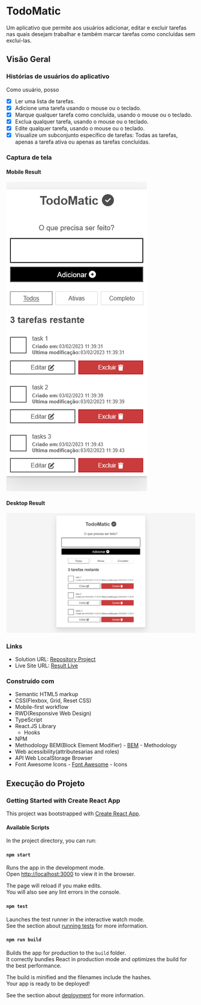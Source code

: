 # TodoMatic

Um aplicativo que permite aos usuários adicionar, editar e excluir tarefas nas quais desejam trabalhar e também marcar tarefas como concluídas sem excluí-las. 

## Visão Geral

### Histórias de usuários do aplicativo

Como usuário, posso

 - [x] Ler uma lista de tarefas.
 - [x] Adicione uma tarefa usando o mouse ou o teclado.
 - [x] Marque qualquer tarefa como concluída, usando o mouse ou o teclado.
 - [x] Exclua qualquer tarefa, usando o mouse ou o teclado.
 - [x] Edite qualquer tarefa, usando o mouse ou o teclado.
 - [x] Visualize um subconjunto específico de tarefas: Todas as tarefas, apenas a tarefa ativa ou apenas as tarefas concluídas.

### Captura de tela

#### Mobile Result

![](./src/assets/images/result-mobile.png)

#### Desktop Result

![](./src/assets/images/result-desktop.png)

### Links

 - Solution URL: [Repository Project](https://github.com/Samuel-Amaro/moz-todo)
 - Live Site URL: [Result Live](https://samuel-amaro.github.io/moz-todo/)

### Construído com

 - Semantic HTML5 markup
 - CSS(Flexbox, Grid, Reset CSS)
 - Mobile-first workflow
 - RWD(Responsive Web Design)
 - TypeScript
 - React.JS Library
    - Hooks 
 - NPM
 - Methodology BEM(Block Element Modifier) - [BEM](http://getbem.com/introduction/) - Methodology
 - Web acessibility(attributesarias and roles)
 - API Web LocalStorage Browser
 - Font Awesome Icons - [Font Awesome](https://fontawesome.com/docs/web/use-with/react/) - Icons

## Execução do Projeto

### Getting Started with Create React App

This project was bootstrapped with [Create React App](https://github.com/facebook/create-react-app).

#### Available Scripts

In the project directory, you can run:

#### `npm start`

Runs the app in the development mode.\
Open [http://localhost:3000](http://localhost:3000) to view it in the browser.

The page will reload if you make edits.\
You will also see any lint errors in the console.

#### `npm test`

Launches the test runner in the interactive watch mode.\
See the section about [running tests](https://facebook.github.io/create-react-app/docs/running-tests) for more information.

#### `npm run build`

Builds the app for production to the `build` folder.\
It correctly bundles React in production mode and optimizes the build for the best performance.

The build is minified and the filenames include the hashes.\
Your app is ready to be deployed!

See the section about [deployment](https://facebook.github.io/create-react-app/docs/deployment) for more information.
